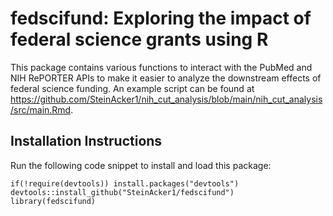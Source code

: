 # fedscifund: Exploring the impact of federal science grants using R

This package contains various functions to interact with the PubMed and NIH RePORTER APIs to make it easier to analyze the downstream effects of federal science funding. An example script can be found at https://github.com/SteinAcker1/nih_cut_analysis/blob/main/nih_cut_analysis/src/main.Rmd.

## Installation Instructions

Run the following code snippet to install and load this package:

```
if(!require(devtools)) install.packages("devtools")
devtools::install_github("SteinAcker1/fedscifund")
library(fedscifund)
```

